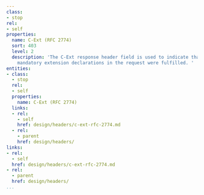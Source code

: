 ```yaml
---
class:
- stop
rel:
- self
properties:
  name: C-Ext (RFC 2774)
  sort: 403
  level: 2
  description: 'The C-Ext response header field is used to indicate that all hop-by-hop
    mandatory extension declarations in the request were fulfilled. '
entities:
- class:
  - stop
  rel:
  - self
  properties:
    name: C-Ext (RFC 2774)
  links:
  - rel:
    - self
    href: design/headers/c-ext-rfc-2774.md
  - rel:
    - parent
    href: design/headers/
links:
- rel:
  - self
  href: design/headers/c-ext-rfc-2774.md
- rel:
  - parent
  href: design/headers/
...
```

